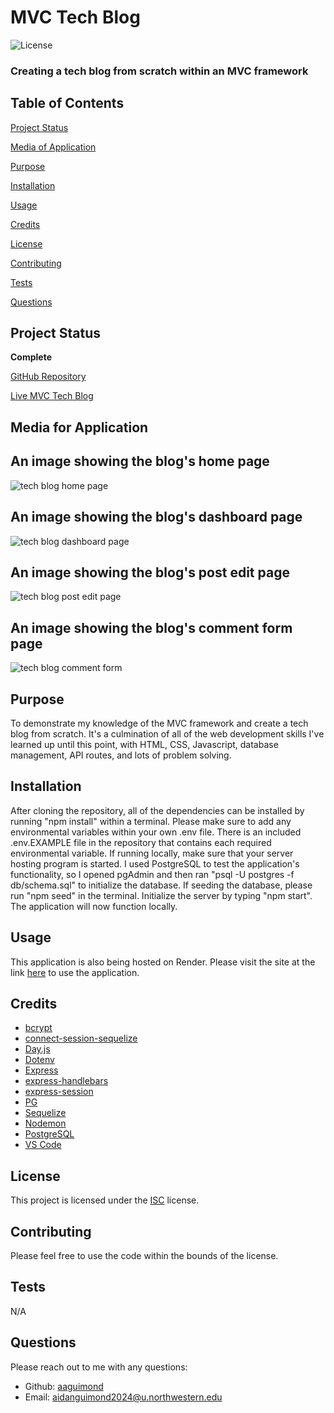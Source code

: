 # MVC Tech Blog

![License](https://img.shields.io/badge/license-ISC-blue.svg)

### Creating a tech blog from scratch within an MVC framework


## Table of Contents

[Project Status](#project-status)

[Media of Application](#media-for-application)

[Purpose](#purpose)

[Installation](#installation)

[Usage](#usage)

[Credits](#credits)

[License](#license)

[Contributing](#contributing)

[Tests](#tests)

[Questions](#questions)


## Project Status

**Complete**

[GitHub Repository](https://github.com/aaguimond/module14-challenge-tech-blog)

[Live MVC Tech Blog](https://module14-challenge-tech-blog.onrender.com/)


## Media for Application


An image showing the blog's home page
---------------------------------------
![tech blog home page](/public/screenshots/TechBlogHome.png)

An image showing the blog's dashboard page
---------------------------------------
![tech blog dashboard page](/public/screenshots/TechBlogDashboard.png)

An image showing the blog's post edit page
---------------------------------------
![tech blog post edit page](/public/screenshots/TechBlogEditPost.png)

An image showing the blog's comment form page
---------------------------------------
![tech blog comment form](/public/screenshots/TechBlogCommentForm.png)


## Purpose

To demonstrate my knowledge of the MVC framework and create a tech blog from scratch. It's a culmination of all of the web development skills I've learned up until this point, with HTML, CSS, Javascript, database management, API routes, and lots of problem solving.

## Installation

After cloning the repository, all of the dependencies can be installed by running "npm install" within a terminal. Please make sure to add any environmental variables within your own .env file. There is an included .env.EXAMPLE file in the repository that contains each required environmental variable. If running locally, make sure that your server hosting program is started. I used PostgreSQL to test the application's functionality, so I opened pgAdmin and then ran "psql -U postgres -f db/schema.sql" to initialize the database. If seeding the database, please run "npm seed" in the terminal. Initialize the server by typing "npm start". The application will now function locally.

## Usage

This application is also being hosted on Render. Please visit the site at the link [here](#project-status) to use the application.

## Credits

* [bcrypt](https://www.npmjs.com/package/bcrypt)
* [connect-session-sequelize](https://www.npmjs.com/package/connect-session-sequelize)
* [Day.js](https://day.js.org/)
* [Dotenv](https://www.npmjs.com/package/dotenv)
* [Express](https://www.npmjs.com/package/express)
* [express-handlebars](https://www.npmjs.com/package/express-handlebars)
* [express-session](https://www.npmjs.com/package/express-session)
* [PG](https://www.npmjs.com/package/pg)
* [Sequelize](https://sequelize.org/)
* [Nodemon](https://www.npmjs.com/package/nodemon)
* [PostgreSQL](https://www.postgresql.org/)
* [VS Code](https://code.visualstudio.com/)


## License

This project is licensed under the [ISC](https://opensource.org/licenses/ISC) license.

## Contributing

Please feel free to use the code within the bounds of the license.

## Tests

N/A

## Questions

Please reach out to me with any questions:

- Github: [aaguimond](https://github.com/aaguimond)
- Email: aidanguimond2024@u.northwestern.edu